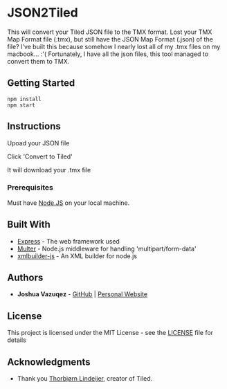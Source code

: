 # JSON2Tiled
This will convert your Tiled JSON file to the TMX format. Lost your TMX Map Format file (.tmx), but still have the JSON Map Format (.json) of the file? I've built this because somehow I nearly lost all of my .tmx files on my macbook... :'( Fortunately, I have all the json files, this tool managed to convert them to TMX.

## Getting Started

```
npm install
npm start
```

## Instructions

Upoad your JSON file

Click 'Convert to Tiled'

It will download your .tmx file

### Prerequisites

Must have [Node.JS](https://nodejs.org/en/) on your local machine.

## Built With

* [Express](https://expressjs.com/) - The web framework used
* [Multer](https://github.com/expressjs/multer/) - Node.js middleware for handling 'multipart/form-data'
* [xmlbuilder-js](https://github.com/oozcitak/xmlbuilder-js/) - An XML builder for node.js

## Authors

* **Joshua Vazuqez** - [GitHub](https://github.com/shuavaz89) | [Personal Website](http://joshvaz.com)

## License

This project is licensed under the MIT License - see the [LICENSE](LICENSE) file for details

## Acknowledgments

* Thank you [Thorbjørn Lindeijer](http://www.mapeditor.org/), creator of Tiled.
